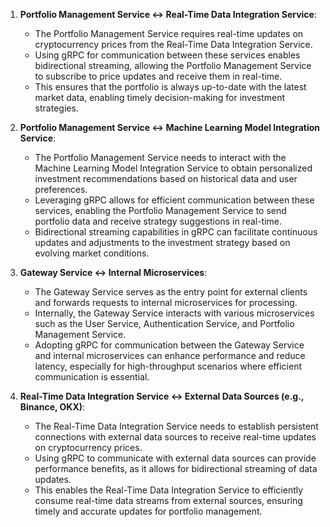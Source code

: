 
1. **Portfolio Management Service <-> Real-Time Data Integration Service**:
    
    - The Portfolio Management Service requires real-time updates on cryptocurrency prices from the Real-Time Data Integration Service.
    - Using gRPC for communication between these services enables bidirectional streaming, allowing the Portfolio Management Service to subscribe to price updates and receive them in real-time.
    - This ensures that the portfolio is always up-to-date with the latest market data, enabling timely decision-making for investment strategies.
2. **Portfolio Management Service <-> Machine Learning Model Integration Service**:
    
    - The Portfolio Management Service needs to interact with the Machine Learning Model Integration Service to obtain personalized investment recommendations based on historical data and user preferences.
    - Leveraging gRPC allows for efficient communication between these services, enabling the Portfolio Management Service to send portfolio data and receive strategy suggestions in real-time.
    - Bidirectional streaming capabilities in gRPC can facilitate continuous updates and adjustments to the investment strategy based on evolving market conditions.
3. **Gateway Service <-> Internal Microservices**:
    
    - The Gateway Service serves as the entry point for external clients and forwards requests to internal microservices for processing.
    - Internally, the Gateway Service interacts with various microservices such as the User Service, Authentication Service, and Portfolio Management Service.
    - Adopting gRPC for communication between the Gateway Service and internal microservices can enhance performance and reduce latency, especially for high-throughput scenarios where efficient communication is essential.
4. **Real-Time Data Integration Service <-> External Data Sources (e.g., Binance, OKX)**:
    
    - The Real-Time Data Integration Service needs to establish persistent connections with external data sources to receive real-time updates on cryptocurrency prices.
    - Using gRPC to communicate with external data sources can provide performance benefits, as it allows for bidirectional streaming of data updates.
    - This enables the Real-Time Data Integration Service to efficiently consume real-time data streams from external sources, ensuring timely and accurate updates for portfolio management.